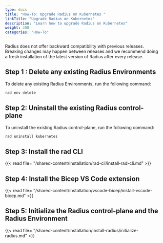 ```yaml
---
type: docs
title: "How-To: Upgrade Radius on Kubernetes "
linkTitle: "Upgrade Radius on Kubernetes"
description: "Learn how to upgrade Radius on Kubernetes"
weight: 300
categories: "How-To"
---
```


Radius does not offer backward compatibility with previous releases. Breaking changes may happen between releases and we recommend doing a fresh installation of the latest version of Radius after every release.

## Step 1 : Delete any existing Radius Environments

To delete any existing Radius Environments, run the following command:

```bash
rad env delete
```

## Step 2: Uninstall the existing Radius control-plane

To uninstall the existing Radius control-plane, run the following command:

```bash
rad uninstall kubernetes
```

## Step 3: Install the rad CLI

{{< read file= "/shared-content/installation/rad-cli/install-rad-cli.md" >}}

## Step 4: Install the Bicep VS Code extension

{{< read file= "/shared-content/installation/vscode-bicep/install-vscode-bicep.md" >}}

## Step 5: Initialize the Radius control-plane and the Radius Environment

{{< read file= "/shared-content/installation/install-radius/initialize-radius.md" >}}

